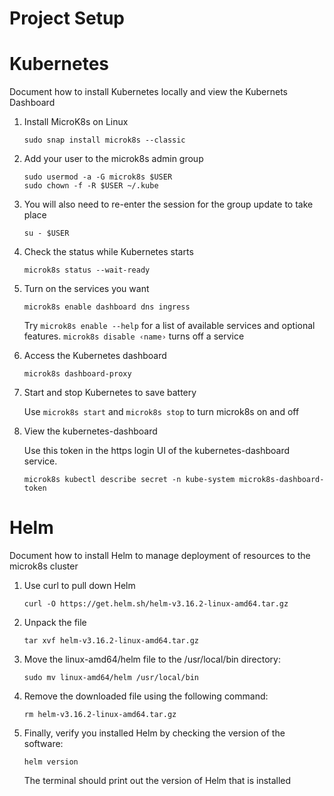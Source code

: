 # Project Setup

# Kubernetes

Document how to install Kubernetes locally and view the Kubernets Dashboard

1. Install MicroK8s on Linux

    `sudo snap install microk8s --classic`

2. Add your user to the microk8s admin group

    `sudo usermod -a -G microk8s $USER` \
    `sudo chown -f -R $USER ~/.kube`

3. You will also need to re-enter the session for the group update to take place

    `su - $USER`

4. Check the status while Kubernetes starts

    `microk8s status --wait-ready`

5. Turn on the services you want

    `microk8s enable dashboard dns ingress`

    Try `microk8s enable --help` for a list of available services and optional features. `microk8s disable ‹name›` turns off a service

6. Access the Kubernetes dashboard

    `microk8s dashboard-proxy`

7. Start and stop Kubernetes to save battery 

    Use `microk8s start` and `microk8s stop` to turn microk8s on and off

8. View the kubernetes-dashboard
    
    Use this token in the https login UI of the kubernetes-dashboard service.

    `microk8s kubectl describe secret -n kube-system microk8s-dashboard-token`

# Helm

Document how to install Helm to manage deployment of resources to the microk8s cluster

1. Use curl to pull down Helm

    `curl -O https://get.helm.sh/helm-v3.16.2-linux-amd64.tar.gz`

2. Unpack the file

    `tar xvf helm-v3.16.2-linux-amd64.tar.gz`

3. Move the linux-amd64/helm file to the /usr/local/bin directory:

    `sudo mv linux-amd64/helm /usr/local/bin`

4. Remove the downloaded file using the following command:

    `rm helm-v3.16.2-linux-amd64.tar.gz`

5. Finally, verify you installed Helm by checking the version of the software:

    `helm version`

    The terminal should print out the version of Helm that is installed